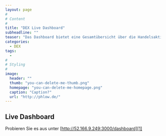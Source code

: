 ```yaml
---
layout: page
#
# Content
#
title: "DEX Live Dashboard"
subheadline: ""
teaser: "Das Dashboard bietet eine Gesamtübersicht über die Handelsaktivitäten von DEX. Es zeigt den Kursverlauf, sowie die Menge an Kauf- und Verkaufsgeboten."
categories:
  - DEX
tags:
  - 
#
# Styling
#
image:
  header: ""
  thumb: "you-can-delete-me-thumb.png"
  homepage: "you-can-delete-me-homepage.png"
  caption: "Caption?"
  url: "http://phlow.de/"
---
```


## Live Dashboard
Probieren Sie es aus unter [http://52.166.9.249:3000/dashboard][1]

 [1]: http://52.166.9.249:3000/dashboard
 [2]: #
 [3]: #
 [4]: #
 [5]: #
 [6]: #
 [7]: #
 [8]: #
 [9]: #
 [10]: #
